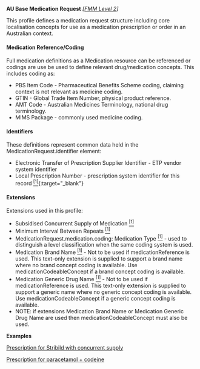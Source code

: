 **AU Base Medication Request** *[[FMM Level 2](guidance.html)]*

This profile defines a medication request structure including core localisation concepts for use as a medication prescription or order in an Australian context.

#### Medication Reference/Coding
Full medication definitions as a Medication resource can be referenced or codings are use be used to define relevant drug/medication concepts. This includes coding as:
* PBS Item Code - Pharmaceutical Benefits Scheme coding, claiming context is not relevant as medicine coding.
* GTIN - Global Trade Item Number, physical product reference.
* AMT Code - Australian Medicines Terminology, national drug terminology.
* MIMS Package - commonly used medicine coding.

#### Identifiers
These definitions represent common data held in the MedicationRequest.identifier element:
* Electronic Transfer of Prescription Supplier Identifier - ETP vendor system identifier 
* Local Prescription Number - prescription system identifier for this record [<sup>[1]</sup>](http://ns.electronichealth.net.au/id/hpio-scoped/prescription/1.0/index.html){:target="_blank"}

#### Extensions
Extensions used in this profile:
* Subsidised Concurrent Supply of Medication [<sup>[1]</sup>](http://hl7.org.au/fhir/StructureDefinition/subsidised-concurrent-supply)
* Minimum Interval Between Repeats [<sup>[1]</sup>](http://hl7.org.au/fhir/StructureDefinition/minimum-interval-between-repeats)
* MedicationRequest.medication.coding: Medication Type [<sup>[1]</sup>](http://hl7.org.au/fhir/StructureDefinition/medication-type) - used to distinguish a level classification when the same coding system is used.
* Medication Brand Name [<sup>[1]</sup>](http://hl7.org.au/fhir/StructureDefinition/medication-brand-name) - Not to be used if medicationReference is used. This text-only extension is supplied to support a brand name where no brand concept coding is available. Use medicationCodeableConcept if a brand concept coding is available. 
* Medication Generic Drug Name [<sup>[1]</sup>](http://hl7.org.au/fhir/StructureDefinition/medication-generic-name) - Not to be used if medicationReference is used. This text-only extension is supplied to support a generic name where no generic concept coding is available. Use medicationCodeableConcept if a generic concept coding is available.
* NOTE: if extensions Medication Brand Name or Medication Generic Drug Name are used then medicationCodeableConcept must also be used. 

**Examples**

[Prescription for Stribild  with concurrent supply](MedicationRequest-medicationrequest-example1.html)

[Prescription for paracetamol + codeine](MedicationRequest-medicationrequest-example0.html)

